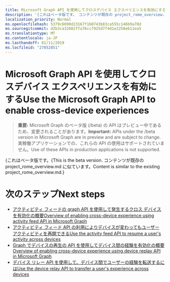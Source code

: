 ```yaml
---
title: Microsoft Graph API を使用してクロスデバイス エクスペリエンスを有効にする
description: '{これはベータ版です。 コンテンツが既存の project_rome_overview.md に似ています。'
localization_priority: Normal
ms.openlocfilehash: 5379c6690d23167f1b0743b83ca555c146b9a70d
ms.sourcegitcommit: d2b3ca32602ffa76cc7925d7f4d1e2258e611ea5
ms.translationtype: MT
ms.contentlocale: ja-JP
ms.lasthandoff: 01/11/2019
ms.locfileid: "27852851"
---
```

# <a name="use-the-microsoft-graph-api-to-enable-cross-device-experiences"></a><span data-ttu-id="c1242-104">Microsoft Graph API を使用してクロスデバイス エクスペリエンスを有効にする</span><span class="sxs-lookup"><span data-stu-id="c1242-104">Use the Microsoft Graph API to enable cross-device experiences</span></span>

> <span data-ttu-id="c1242-105">**重要:** Microsoft Graph のベータ版 (/beta) の API はプレビュー中であるため、変更されることがあります。</span><span class="sxs-lookup"><span data-stu-id="c1242-105">**Important:** APIs under the /beta version in Microsoft Graph are in preview and are subject to change.</span></span> <span data-ttu-id="c1242-106">実稼働アプリケーションでの、これらの API の使用はサポートされていません。</span><span class="sxs-lookup"><span data-stu-id="c1242-106">Use of these APIs in production applications is not supported.</span></span>

<span data-ttu-id="c1242-107">{これはベータ版です。</span><span class="sxs-lookup"><span data-stu-id="c1242-107">{This is the beta version.</span></span> <span data-ttu-id="c1242-108">コンテンツが既存の project_rome_overview.md に似ています。</span><span class="sxs-lookup"><span data-stu-id="c1242-108">Content is similar to the existing project_rome_overview.md.}</span></span>

# <a name="next-steps"></a><span data-ttu-id="c1242-109">次のステップ</span><span class="sxs-lookup"><span data-stu-id="c1242-109">Next steps</span></span>

- [<span data-ttu-id="c1242-110">アクティビティ フィードの graph API を使用して発生するクロス デバイスを有効化の概要</span><span class="sxs-lookup"><span data-stu-id="c1242-110">Overview of enabling cross-device experience using activity feed API in Microsoft Graph</span></span>](/graph/activity-feed-concept-overview)
- [<span data-ttu-id="c1242-111">アクティビティ フィード API の利用によりデバイスが変わってもユーザー アクティビティを再開できる</span><span class="sxs-lookup"><span data-stu-id="c1242-111">Use the activity feed API to resume a user's activity across devices</span></span>](activity-feed-api-overview.md)
- [<span data-ttu-id="c1242-112">Graph でデバイスの再生の API を使用してデバイス間の経験を有効化の概要</span><span class="sxs-lookup"><span data-stu-id="c1242-112">Overview of enabling cross-device experience using device replay API in Microsoft Graph</span></span>](/graph/device-relay-concept-overview)
- [<span data-ttu-id="c1242-113">デバイス リレー API を使用して、デバイス間でユーザーの経験を転送するには</span><span class="sxs-lookup"><span data-stu-id="c1242-113">Use the device relay API to transfer a user's experience across devices</span></span>](device-relay-api-overview.md)
